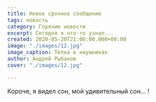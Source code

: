 ```yaml
---
title: Новое срочное сообщение
tags: новость
category: Горячие новости
excerpt: Сегодня я что-то узнал...
created: 2020-05-20T21:00:00.000+00:00
image: "./images/12.jpg"
image_caption: Телка в наушниках
author: Андрей Рыбаков
cover: "./images/12.jpg"

---
```

Короче, я видел сон, мой удивительный сон... !